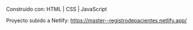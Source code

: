 Construido con: HTML | CSS | JavaScript

Proyecto subido a Netlify:
https://master--registrodepacientes.netlify.app/
